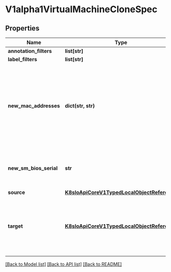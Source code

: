 # V1alpha1VirtualMachineCloneSpec

## Properties
Name | Type | Description | Notes
------------ | ------------- | ------------- | -------------
**annotation_filters** | **list[str]** |  | [optional] 
**label_filters** | **list[str]** |  | [optional] 
**new_mac_addresses** | **dict(str, str)** | NewMacAddresses manually sets that target interfaces&#39; mac addresses. The key is the interface name and the value is the new mac address. If this field is not specified, a new MAC address will be generated automatically, as for any interface that is not included in this map. | [optional] 
**new_sm_bios_serial** | **str** | NewSMBiosSerial manually sets that target&#39;s SMbios serial. If this field is not specified, a new serial will be generated automatically. | [optional] 
**source** | [**K8sIoApiCoreV1TypedLocalObjectReference**](K8sIoApiCoreV1TypedLocalObjectReference.md) |  | 
**target** | [**K8sIoApiCoreV1TypedLocalObjectReference**](K8sIoApiCoreV1TypedLocalObjectReference.md) | If the target is not provided, a random name would be generated for the target. The target&#39;s name can be viewed by inspecting status \&quot;TargetName\&quot; field below. | [optional] 

[[Back to Model list]](../README.md#documentation-for-models) [[Back to API list]](../README.md#documentation-for-api-endpoints) [[Back to README]](../README.md)


